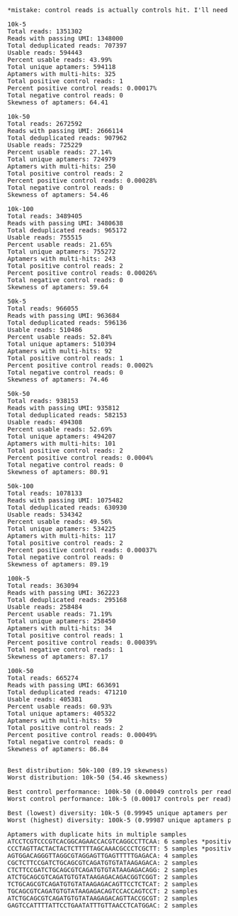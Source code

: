<pre>
*mistake: control reads is actually controls hit. I'll need to redo it to count the actual control reads number

10k-5
Total reads: 1351302
Reads with passing UMI: 1348000
Total deduplicated reads: 707397
Usable reads: 594443
Percent usable reads: 43.99%
Total unique aptamers: 594118
Aptamers with multi-hits: 325
Total positive control reads: 1
Percent positive control reads: 0.00017%
Total negative control reads: 0
Skewness of aptamers: 64.41

10k-50
Total reads: 2672592
Reads with passing UMI: 2666114
Total deduplicated reads: 907962
Usable reads: 725229
Percent usable reads: 27.14%
Total unique aptamers: 724979
Aptamers with multi-hits: 250
Total positive control reads: 2
Percent positive control reads: 0.00028%
Total negative control reads: 0
Skewness of aptamers: 54.46

10k-100
Total reads: 3489405
Reads with passing UMI: 3480638
Total deduplicated reads: 965172
Usable reads: 755515
Percent usable reads: 21.65%
Total unique aptamers: 755272
Aptamers with multi-hits: 243
Total positive control reads: 2
Percent positive control reads: 0.00026%
Total negative control reads: 0
Skewness of aptamers: 59.64

50k-5
Total reads: 966055
Reads with passing UMI: 963684
Total deduplicated reads: 596136
Usable reads: 510486
Percent usable reads: 52.84%
Total unique aptamers: 510394
Aptamers with multi-hits: 92
Total positive control reads: 1
Percent positive control reads: 0.0002%
Total negative control reads: 0
Skewness of aptamers: 74.46

50k-50
Total reads: 938153
Reads with passing UMI: 935812
Total deduplicated reads: 582153
Usable reads: 494308
Percent usable reads: 52.69%
Total unique aptamers: 494207
Aptamers with multi-hits: 101
Total positive control reads: 2
Percent positive control reads: 0.0004%
Total negative control reads: 0
Skewness of aptamers: 80.91

50k-100
Total reads: 1078133
Reads with passing UMI: 1075482
Total deduplicated reads: 630930
Usable reads: 534342
Percent usable reads: 49.56%
Total unique aptamers: 534225
Aptamers with multi-hits: 117
Total positive control reads: 2
Percent positive control reads: 0.00037%
Total negative control reads: 0
Skewness of aptamers: 89.19

100k-5
Total reads: 363094
Reads with passing UMI: 362223
Total deduplicated reads: 295168
Usable reads: 258484
Percent usable reads: 71.19%
Total unique aptamers: 258450
Aptamers with multi-hits: 34
Total positive control reads: 1
Percent positive control reads: 0.00039%
Total negative control reads: 1
Skewness of aptamers: 87.17

100k-50
Total reads: 665274
Reads with passing UMI: 663691
Total deduplicated reads: 471210
Usable reads: 405381
Percent usable reads: 60.93%
Total unique aptamers: 405322
Aptamers with multi-hits: 59
Total positive control reads: 2
Percent positive control reads: 0.00049%
Total negative control reads: 0
Skewness of aptamers: 86.84


Best distribution: 50k-100 (89.19 skewness)
Worst distribution: 10k-50 (54.46 skewness)

Best control performance: 100k-50 (0.00049 controls per read)
Worst control performance: 10k-5 (0.00017 controls per read)

Best (lowest) diversity: 10k-5 (0.99945 unique aptamers per read)
Worst (highest) diversity: 100k-5 (0.99987 unique aptamers per read)

Aptamers with duplicate hits in multiple samples
ATCCTCGTCCCGTCACGGCAGAACCACGTCAGGCCTTCAA: 6 samples *positive control
CCCTAGTTACTACTACTCTTTTTAGCAAACGCCCTCGCTT: 5 samples *positive control
AGTGGACAGGGTTAGGCGTAGGAGTTGAGTTTTTGAGACA: 4 samples
CGCTCTTCCGATCTGCAGCGTCAGATGTGTATAAGAGACA: 2 samples
CTCTTCCGATCTGCAGCGTCAGATGTGTATAAGAGACAGG: 2 samples
ATCTGCAGCGTCAGATGTGTATAAGAGACAGACGGTCGGT: 2 samples
TCTGCAGCGTCAGATGTGTATAAGAGACAGTTCCTCTCAT: 2 samples
TGCAGCGTCAGATGTGTATAAGAGACAGTCCACCAGTCCT: 2 samples
ATCTGCAGCGTCAGATGTGTATAAGAGACAGTTACCGCGT: 2 samples
GAGTCCATTTTATTCCTGAATATTTGTTAACCTCATGGAC: 2 samples
<pre>
